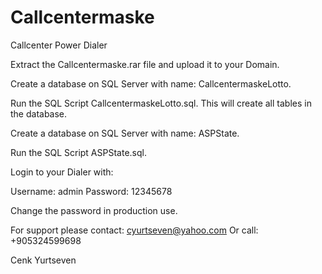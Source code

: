 # Callcentermaske
Callcenter Power Dialer

Extract the Callcentermaske.rar file and upload it to your Domain.

Create a database on SQL Server with name: CallcentermaskeLotto.

Run the SQL Script CallcentermaskeLotto.sql.
This will create all tables in the database.

Create a database on SQL Server with name: ASPState.

Run the SQL Script ASPState.sql.

Login to your Dialer with:

Username: admin
Password: 12345678

Change the password in production use.

For support please contact: cyurtseven@yahoo.com
Or call: +905324599698

Cenk Yurtseven
